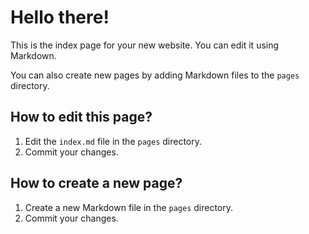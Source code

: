 # Hello there!

This is the index page for your new website. You can edit it using Markdown.

You can also create new pages by adding Markdown files to the `pages` directory.

## How to edit this page?

1. Edit the `index.md` file in the `pages` directory.
2. Commit your changes.

## How to create a new page?

1. Create a new Markdown file in the `pages` directory.
2. Commit your changes.
